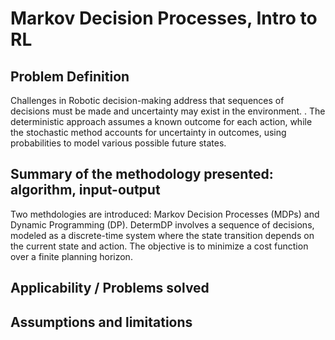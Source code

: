 # Markov Decision Processes, Intro to RL
## Problem Definition
Challenges in Robotic decision-making address that sequences of decisions must be made and uncertainty may exist in the environment. . The deterministic approach assumes a known outcome for each action, while the stochastic method accounts for uncertainty in outcomes, using probabilities to model various possible future states​​.

## Summary of the methodology presented: algorithm, input-output
Two methdologies are introduced: Markov Decision Processes (MDPs) and Dynamic Programming (DP). DetermDP involves a sequence of decisions, modeled as a discrete-time system where the state transition depends on the current state and action. The objective is to minimize a cost function over a finite planning horizon. 

## Applicability / Problems solved

## Assumptions and limitations

